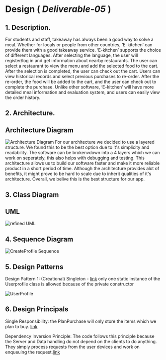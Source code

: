 # Design ( *Deliverable-05* )

## 1. Description.
For students and staff, takeaway has always been a good way to solve a meal. Whether for locals or people from other countries, ‘E-kitchen’ can provide them with a good takeaway service. ‘E-kitchen’ supports the choice of different languages. After selecting the language, the user will register/log in and get information about nearby restaurants. The user can select a restaurant to view the menu and add the selected food to the cart. After the selection is completed, the user can check out the cart. Users can view historical records and select previous purchases to re-order. After the re-order, the food will be added to the cart, and the user can check out to complete the purchase. Unlike other software, ‘E-kitchen’ will have more detailed meal information and evaluation system, and users can easily view the order history.

## 2. Architecture.
  ## Architecture Diagram
  ![Architecture Diagram](./img/Architecture.png)
  For our architecture we decided to use a layered structure. We found this to be the best option due to it's simplicity and readability. The software can be brokenvdown into a 4 layers which we can work on seperately, this also helps with debugging and testing. This architecture allows us to build our software faster and make it more reliable product in a short period of time. Although the architecture provides alot of benefits, it might prove to be hard to scale due to inherit qualities of it's architecture. Overall, we belive this is the best structure for our app.
  
## 3. Class Diagram 
  ## UML
  ![refined UML](./img/d5_rfUML.png)

## 4. Sequence Diagram
  ![CreateProfile Sequence](./img/sequenceDiagram.png) 

## 5. Design Patterns 
Design Pattern 1: (Creational) Singleton - [link](https://github.com/CS386-ImpulseTracker/MobileApp/blob/stage_design/ImpulseApp/app/src/main/AndroidManifest.xml/) only one static instance
of the Userprofile class is allowed because of the private constructor 

![UserProfile](./img/UserProfile.png)

## 6. Design Principals
Single Responsibility: the PlanPurchase will only store the items which we plan to buy. [link](https://github.com/CS386-ImpulseTracker/MobileApp/blob/stage_design/ImpulseApp/app/src/main/java/com/example/impulseapp/PlanPurchase.java/)

Dependency Inversion Principle: The code follows this principle because the Server and Data handling do not depend on the clients to do anything. They simply process requests from the user devices and work on enqueuing the request.[link](https://github.com/CS386-ImpulseTracker/MobileApp/blob/stage_design/ImpulseApp/build.gradle/)
